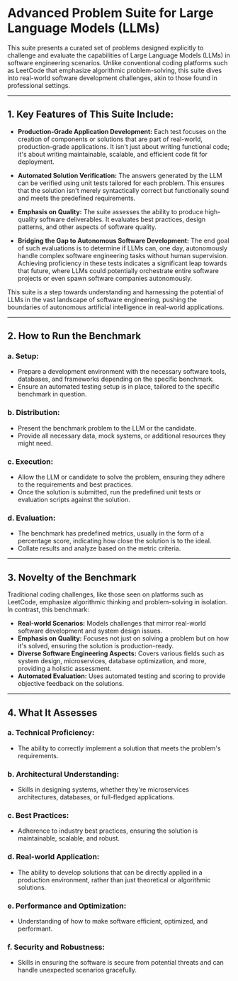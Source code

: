 # **Advanced Problem Suite for Large Language Models (LLMs)**

This suite presents a curated set of problems designed explicitly to challenge and evaluate the capabilities of Large Language Models (LLMs) in software engineering scenarios. Unlike conventional coding platforms such as LeetCode that emphasize algorithmic problem-solving, this suite dives into real-world software development challenges, akin to those found in professional settings.

---

## **1. Key Features of This Suite Include:**

- **Production-Grade Application Development:** Each test focuses on the creation of components or solutions that are part of real-world, production-grade applications. It isn't just about writing functional code; it's about writing maintainable, scalable, and efficient code fit for deployment.

- **Automated Solution Verification:** The answers generated by the LLM can be verified using unit tests tailored for each problem. This ensures that the solution isn't merely syntactically correct but functionally sound and meets the predefined requirements.

- **Emphasis on Quality:** The suite assesses the ability to produce high-quality software deliverables. It evaluates best practices, design patterns, and other aspects of software quality.

- **Bridging the Gap to Autonomous Software Development:** The end goal of such evaluations is to determine if LLMs can, one day, autonomously handle complex software engineering tasks without human supervision. Achieving proficiency in these tests indicates a significant leap towards that future, where LLMs could potentially orchestrate entire software projects or even spawn software companies autonomously.

This suite is a step towards understanding and harnessing the potential of LLMs in the vast landscape of software engineering, pushing the boundaries of autonomous artificial intelligence in real-world applications.

---

## **2. How to Run the Benchmark**

### a. Setup:
- Prepare a development environment with the necessary software tools, databases, and frameworks depending on the specific benchmark.
- Ensure an automated testing setup is in place, tailored to the specific benchmark in question.

### b. Distribution:
- Present the benchmark problem to the LLM or the candidate.
- Provide all necessary data, mock systems, or additional resources they might need.

### c. Execution:
- Allow the LLM or candidate to solve the problem, ensuring they adhere to the requirements and best practices.
- Once the solution is submitted, run the predefined unit tests or evaluation scripts against the solution.

### d. Evaluation:
- The benchmark has predefined metrics, usually in the form of a percentage score, indicating how close the solution is to the ideal.
- Collate results and analyze based on the metric criteria.

---

## **3. Novelty of the Benchmark**

Traditional coding challenges, like those seen on platforms such as LeetCode, emphasize algorithmic thinking and problem-solving in isolation. In contrast, this benchmark:

- **Real-world Scenarios:** Models challenges that mirror real-world software development and system design issues.
- **Emphasis on Quality:** Focuses not just on solving a problem but on how it's solved, ensuring the solution is production-ready.
- **Diverse Software Engineering Aspects:** Covers various fields such as system design, microservices, database optimization, and more, providing a holistic assessment.
- **Automated Evaluation:** Uses automated testing and scoring to provide objective feedback on the solutions.

---

## **4. What It Assesses**

### a. Technical Proficiency:
- The ability to correctly implement a solution that meets the problem's requirements.

### b. Architectural Understanding:
- Skills in designing systems, whether they're microservices architectures, databases, or full-fledged applications.

### c. Best Practices:
- Adherence to industry best practices, ensuring the solution is maintainable, scalable, and robust.

### d. Real-world Application:
- The ability to develop solutions that can be directly applied in a production environment, rather than just theoretical or algorithmic solutions.

### e. Performance and Optimization:
- Understanding of how to make software efficient, optimized, and performant.

### f. Security and Robustness:
- Skills in ensuring the software is secure from potential threats and can handle unexpected scenarios gracefully.
